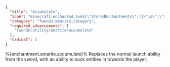 ```json
{
  "title": "Accumulate",
  "icon": "minecraft:enchanted_book{\"StoredEnchantments\":[{\"id\":\"amarite:accumulate\"}]}",
  "category": "fwendo:amarite_category",
  "required_advancements": [
    "fwendo:utility/amarite/accumulate"
  ],
  "ordinal": 3
}
```
%{enchantment.amarite.accumulate}% Replaces the normal launch ability from the sword, with an ability to suck entities in towards the player.